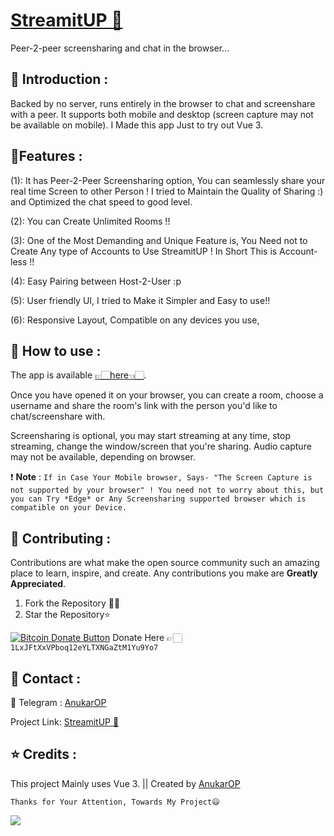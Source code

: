 # [StreamitUP 🚀](https://streamitup.vercel.app/)

Peer-2-peer screensharing and chat in the browser...

## 💎 Introduction :

Backed by no server, runs entirely in the browser to chat and screenshare with a peer. It supports both mobile and desktop (screen capture may not be available on mobile). I Made this app Just to try out Vue 3.

## 💎Features :

   
(1): It has Peer-2-Peer Screensharing option, You can seamlessly share your real time Screen to other 
     Person ! I tried to Maintain the Quality of Sharing :) and Optimized the chat speed to good level.

(2): You can Create Unlimited Rooms !!

(3): One of the Most Demanding and Unique Feature is, You Need not to Create Any type of Accounts to Use StreamitUP ! 
     In Short This is Account-less !!
              
(4): Easy Pairing between Host-2-User :p

(5): User friendly UI, I tried to Make it Simpler and Easy to use!!

(6): Responsive Layout, Compatible on any devices you use,


## 🤔 How to use :

The app is available [👉🏻here👈🏻](https://streamitup.vercel.app/).

Once you have opened it on your browser, you can create a room, choose a username and share the room's link with the person you'd like to chat/screenshare with.

Screensharing is optional, you may start streaming at any time, stop streaming, change the window/screen that you're sharing. Audio capture may not be available, depending on browser.

❗ **Note** : ```If in Case Your Mobile browser, Says- "The Screen Capture is not supported by your browser" ! You need not to worry about this, but you can Try *Edge* or Any Screensharing supported browser which is compatible on your Device.```

## 💖 Contributing :

Contributions are what make the open source community such an amazing place to learn, inspire, and create. Any contributions you make are **Greatly Appreciated**.

1. Fork the Repository 🤝🏻
2. Star the Repository⭐

<a href="bitcoin:1LxJFtXxVPboq12eYLTXNGaZtM1Yu9Yo7">![Bitcoin Donate Button](https://www.drupal.org/files/project-images/bitcoindonate.png)</a> Donate Here 👉🏻`1LxJFtXxVPboq12eYLTXNGaZtM1Yu9Yo7`

## 📱 Contact :

🚀 Telegram : [AnukarOP](telegram.me/AnukarOP)

Project Link: [StreamitUP 🚀](https://github.com/AnukarOP/StreamitUP)

## ⭐ Credits :

This project Mainly uses Vue 3. || Created by [AnukarOP](https://github.com/AnukarOP)

```Thanks for Your Attention, Towards My Project😃```
  

<p>
                                         <img src=https://visitor-badge.laobi.icu/badge?page_id=AnukarOP.readme />
</p>

